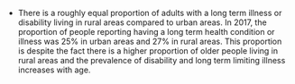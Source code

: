 
* There is a roughly equal proportion of adults with a long term illness or disability living in rural areas compared to urban areas. 
In 2017, the proportion of people reporting having a long term health condition or illness was 25% in urban areas and 27% in rural areas. 
This proportion is despite the fact there is a higher proportion of older people living in rural areas and the prevalence of disability and long term limiting illness increases with age.

